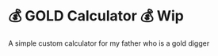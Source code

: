#  :moneybag: GOLD Calculator :moneybag: Wip
A simple custom calculator for my father who is a gold digger


